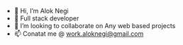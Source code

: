 - 👋 Hi, I’m Alok Negi
- 👀 Full stack developer 
- 💞️ I’m looking to collaborate on Any web based projects
- 📫 Conatat me @ work.aloknegi@gmail.com

<!---
Aloknegi19april/Aloknegi19april is a ✨ special ✨ repository because its `README.md` (this file) appears on your GitHub profile.
You can click the Preview link to take a look at your changes.
--->
